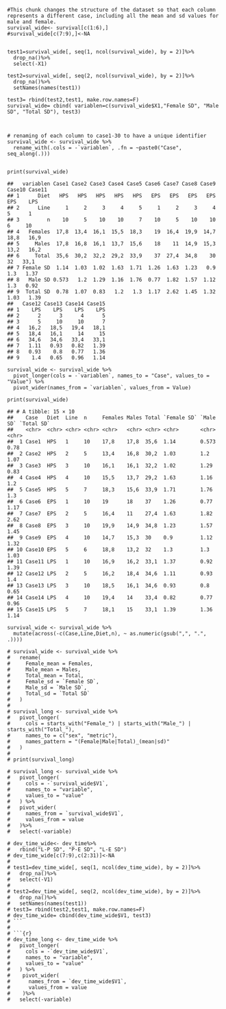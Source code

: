     #This chunk changes the structure of the dataset so that each column represents a different case, including all the mean and sd values for male and female.
    survival_wide<- survival[c(1:6),]
    #survival_wide[c(7:9),]<-NA


    test1=survival_wide[, seq(1, ncol(survival_wide), by = 2)]%>%
      drop_na()%>%
      select(-X1)

    test2=survival_wide[, seq(2, ncol(survival_wide), by = 2)]%>%
      drop_na()%>%
      setNames(names(test1))

    test3= rbind(test2,test1, make.row.names=F)
    survival_wide= cbind( variablen=c(survival_wide$X1,"Female SD", "Male SD", "Total SD"), test3)



    # renaming of each column to case1-30 to have a unique identifier
    survival_wide <- survival_wide %>%
      rename_with(.cols = -`variablen`, .fn = ~paste0("Case", seq_along(.)))


    print(survival_wide)

    ##   variablen Case1 Case2 Case3 Case4 Case5 Case6 Case7 Case8 Case9 Case10 Case11
    ## 1      Diet   HPS   HPS   HPS   HPS   HPS   EPS   EPS   EPS   EPS    EPS    LPS
    ## 2      Line     1     2     3     4     5     1     2     3     4      5      1
    ## 3         n    10     5    10    10     7    10     5    10    10      6     10
    ## 4   Females  17,8  13,4  16,1  15,5  18,3    19  16,4  19,9  14,7   18,8   16,9
    ## 5     Males  17,8  16,8  16,1  13,7  15,6    18    11  14,9  15,3   13,2   16,2
    ## 6     Total  35,6  30,2  32,2  29,2  33,9    37  27,4  34,8    30     32   33,1
    ## 7 Female SD  1.14  1.03  1.02  1.63  1.71  1.26  1.63  1.23   0.9    1.3   1.37
    ## 8   Male SD 0.573   1.2  1.29  1.16  1.76  0.77  1.82  1.57  1.12    1.3   0.92
    ## 9  Total SD  0.78  1.07  0.83   1.2   1.3  1.17  2.62  1.45  1.32   1.03   1.39
    ##   Case12 Case13 Case14 Case15
    ## 1    LPS    LPS    LPS    LPS
    ## 2      2      3      4      5
    ## 3      5     10     10      7
    ## 4   16,2   18,5   19,4   18,1
    ## 5   18,4   16,1     14     15
    ## 6   34,6   34,6   33,4   33,1
    ## 7   1.11   0.93   0.82   1.39
    ## 8   0.93    0.8   0.77   1.36
    ## 9    1.4   0.65   0.96   1.14

    survival_wide <- survival_wide %>%
      pivot_longer(cols = -`variablen`, names_to = "Case", values_to = "Value") %>%
      pivot_wider(names_from = `variablen`, values_from = Value)

    print(survival_wide)

    ## # A tibble: 15 × 10
    ##    Case   Diet  Line  n     Females Males Total `Female SD` `Male SD` `Total SD`
    ##    <chr>  <chr> <chr> <chr> <chr>   <chr> <chr> <chr>       <chr>     <chr>     
    ##  1 Case1  HPS   1     10    17,8    17,8  35,6  1.14        0.573     0.78      
    ##  2 Case2  HPS   2     5     13,4    16,8  30,2  1.03        1.2       1.07      
    ##  3 Case3  HPS   3     10    16,1    16,1  32,2  1.02        1.29      0.83      
    ##  4 Case4  HPS   4     10    15,5    13,7  29,2  1.63        1.16      1.2       
    ##  5 Case5  HPS   5     7     18,3    15,6  33,9  1.71        1.76      1.3       
    ##  6 Case6  EPS   1     10    19      18    37    1.26        0.77      1.17      
    ##  7 Case7  EPS   2     5     16,4    11    27,4  1.63        1.82      2.62      
    ##  8 Case8  EPS   3     10    19,9    14,9  34,8  1.23        1.57      1.45      
    ##  9 Case9  EPS   4     10    14,7    15,3  30    0.9         1.12      1.32      
    ## 10 Case10 EPS   5     6     18,8    13,2  32    1.3         1.3       1.03      
    ## 11 Case11 LPS   1     10    16,9    16,2  33,1  1.37        0.92      1.39      
    ## 12 Case12 LPS   2     5     16,2    18,4  34,6  1.11        0.93      1.4       
    ## 13 Case13 LPS   3     10    18,5    16,1  34,6  0.93        0.8       0.65      
    ## 14 Case14 LPS   4     10    19,4    14    33,4  0.82        0.77      0.96      
    ## 15 Case15 LPS   5     7     18,1    15    33,1  1.39        1.36      1.14

    survival_wide <- survival_wide %>%
      mutate(across(-c(Case,Line,Diet,n), ~ as.numeric(gsub(",", ".", .))))

    # survival_wide <- survival_wide %>%
    #   rename(
    #     Female_mean = Females,
    #     Male_mean = Males,
    #     Total_mean = Total,
    #     Female_sd = `Female SD`,
    #     Male_sd = `Male SD`,
    #     Total_sd = `Total SD`
    #   )
    # 
    # survival_long <- survival_wide %>%
    #   pivot_longer(
    #     cols = starts_with("Female_") | starts_with("Male_") | starts_with("Total_"),
    #     names_to = c("sex", "metric"),
    #     names_pattern = "(Female|Male|Total)_(mean|sd)"
    #   )
    # 
    # print(survival_long)

    # survival_long <- survival_wide %>%
    #   pivot_longer(
    #     cols = -`survival_wide$V1`, 
    #     names_to = "variable",  
    #     values_to = "value"     
    #   ) %>%
    #   pivot_wider(
    #     names_from = `survival_wide$V1`, 
    #     values_from = value
    #   )%>%
    #   select(-variable)

    # dev_time_wide<- dev_time%>%
    #   rbind("L-P SD", "P-E SD", "L-E SD")
    # dev_time_wide[c(7:9),c(2:31)]<-NA
    # 
    # test1=dev_time_wide[, seq(1, ncol(dev_time_wide), by = 2)]%>%
    #   drop_na()%>%
    #   select(-V1)
    # 
    # test2=dev_time_wide[, seq(2, ncol(dev_time_wide), by = 2)]%>%
    #   drop_na()%>%
    #   setNames(names(test1))
    # test3= rbind(test2,test1, make.row.names=F)
    # dev_time_wide= cbind(dev_time_wide$V1, test3)
    # ```
    # 
    # ```{r}
    # dev_time_long <- dev_time_wide %>%
    #   pivot_longer(
    #     cols = -`dev_time_wide$V1`, 
    #     names_to = "variable",  
    #     values_to = "value"     
    #   ) %>%
    #    pivot_wider(
    #      names_from = `dev_time_wide$V1`, 
    #      values_from = value
    #    )%>%
    #   select(-variable)
